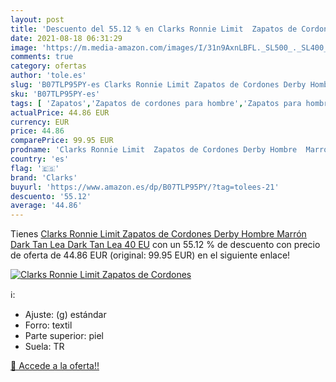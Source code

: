```yaml
---
layout: post
title: 'Descuento del 55.12 % en Clarks Ronnie Limit  Zapatos de Cordones'
date: 2021-08-18 06:31:29
image: 'https://m.media-amazon.com/images/I/31n9AxnLBFL._SL500_._SL400_.jpg'
comments: true
category: ofertas
author: 'tole.es'
slug: 'B07TLP95PY-es Clarks Ronnie Limit Zapatos de Cordones Derby Hombre...'
sku: 'B07TLP95PY-es'
tags: [ 'Zapatos','Zapatos de cordones para hombre','Zapatos para hombre','Zapatos y complementos','clarks','zapatos', ]
actualPrice: 44.86 EUR
currency: EUR
price: 44.86
comparePrice: 99.95 EUR
prodname: 'Clarks Ronnie Limit  Zapatos de Cordones Derby Hombre  Marrón  Dark Tan Lea Dark Tan Lea   40 EU'
country: 'es'
flag: '🇪🇸'
brand: 'Clarks'
buyurl: 'https://www.amazon.es/dp/B07TLP95PY/?tag=tolees-21'
descuento: '55.12'
average: '44.86'
---
```


Tienes [Clarks Ronnie Limit  Zapatos de Cordones Derby Hombre  Marrón  Dark Tan Lea Dark Tan Lea   40 EU](https://www.amazon.es/dp/B07TLP95PY/?tag=tolees-21) con un 55.12 % de descuento con precio de oferta de 44.86 EUR (original: 99.95 EUR) en el siguiente enlace!

[![Clarks Ronnie Limit  Zapatos de Cordones](https://m.media-amazon.com/images/I/31n9AxnLBFL._SL500_._SL400_.jpg)](https://www.amazon.es/dp/B07TLP95PY/?tag=tolees-21)

ℹ️:

- Ajuste: (g) estándar
- Forro: textil
- Parte superior: piel
- Suela: TR

[🛒 Accede a la oferta!!](https://www.amazon.es/dp/B07TLP95PY/?tag=tolees-21)
